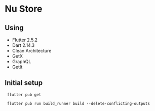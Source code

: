 # Nu Store

## Using

- Flutter 2.5.2
- Dart 2.14.3
- Clean Architecture
- GetX
- GraphQL
- GetIt

## Initial setup

```shell
 flutter pub get
```
```shell
 flutter pub run build_runner build --delete-conflicting-outputs
```
